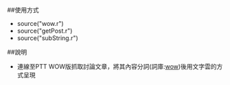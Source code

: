 ##使用方式
- source("wow.r")
- source("getPost.r")
- source("subString.r")

##說明
- 連線至PTT WOW版抓取討論文章，將其內容分詞(詞庫:[wow](https://github.com/gn01830657/Rcode/blob/master/data/dict/wow.txt))後用文字雲的方式呈現
